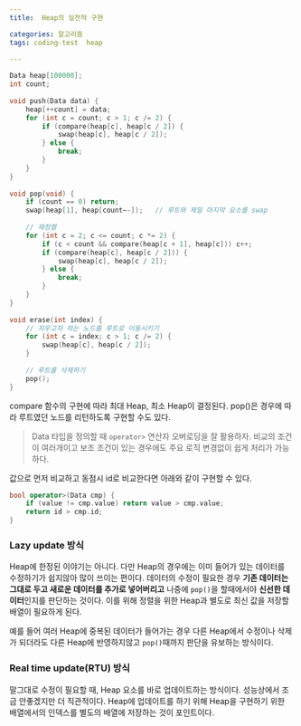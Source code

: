 ```yaml
---
title:  Heap의 실전적 구현

categories: 알고리즘 
tags: coding-test  heap
 
---
```


  
```cpp  
Data heap[100000];  
int count;  
  
void push(Data data) {  
	heap[++count] = data;  
	for (int c = count; c > 1; c /= 2) {  
		if (compare(heap[c], heap[c / 2]) {  
			swap(heap[c], heap[c / 2]);  
		} else {  
			break;  
		}  
	}  
}  
  
void pop(void) {  
	if (count == 0) return;  
	swap(heap[1], heap[count—-]);	// 루트와 제일 마지막 요소를 swap  
  
	// 재정렬  
	for (int c = 2; c <= count; c *= 2) {  
		if (c < count && compare(heap[c + 1], heap[c])) c++;  
		if (compare(heap[c], heap[c / 2])) {  
			swap(heap[c], heap[c / 2]);  
		} else {  
			break;  
		}  
	}  
}  
  
void erase(int index) {  
	// 지우고자 하는 노드를 루트로 이동시키기  
	for (int c = index; c > 1; c /= 2) {  
		swap(heap[c], heap[c / 2]);  
	}  
  
	// 루트를 삭제하기  
	pop();  
}  
```  
  
compare 함수의 구현에 따라 최대 Heap, 최소 Heap이 결정된다. pop()은 경우에 따라 루트였던 노드를 리턴하도록 구현할 수도 있다.  
  
> Data 타입을 정의할 때 `operator>` 연산자 오버로딩을 잘 활용하자. 비교의 조건이 여러개이고 보조 조건이 있는 경우에도 주요 로직 변경없이 쉽게 처리가 가능하다.    
  
값으로 먼저 비교하고 동점시 id로 비교한다면 아래와 같이 구현할 수 있다.  
  
```cpp  
bool operator>(Data cmp) {  
	if (value != cmp.value) return value > cmp.value;  
	return id > cmp.id;  
}  
```  
  
  
### Lazy update 방식  
  
Heap에 한정된 이야기는 아니다. 다만 Heap의 경우에는 이미 들어가 있는 데이터를 수정하기가 쉽지않아 많이 쓰이는 편이다. 데이터의 수정이 필요한 경우 **기존 데이터는 그대로 두고 새로운 데이터를 추가로 넣어버리고** 나중에 `pop()`을 할때에서야 **신선한 데이터**인지를 판단하는 것이다. 이를 위해 정렬을 위한 Heap과 별도로 최신 값을 저장할 배열이 필요하게 된다.  
  
예를 들어 여러 Heap에 중복된 데이터가 들어가는 경우 다른 Heap에서 수정이나 삭제가 되더라도 다른 Heap에 반영하지않고 `pop()`때까지 판단을 유보하는 방식이다.  
  
  
### Real time update(RTU) 방식  
  
말그대로 수정이 필요할 때, Heap 요소를 바로 업데이트하는 방식이다. 성능상에서 조금 안좋겠지만 더 직관적이다. Heap에 업데이트를 하기 위해 Heap을 구현하기 위한 배열에서의 인덱스를 별도의 배열에 저장하는 것이 포인트이다.  
